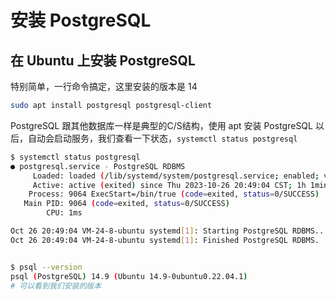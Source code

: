 # 安装 PostgreSQL

## 在 Ubuntu 上安装 PostgreSQL

特别简单，一行命令搞定，这里安装的版本是 14

```bash
sudo apt install postgresql postgresql-client
```

PostgreSQL 跟其他数据库一样是典型的C/S结构，使用 apt 安装 PostgreSQL 以后，自动会启动服务，我们查看一下状态，`systemctl status postgresql`

```bash
$ systemctl status postgresql
● postgresql.service - PostgreSQL RDBMS
     Loaded: loaded (/lib/systemd/system/postgresql.service; enabled; vendor preset: enabled)
     Active: active (exited) since Thu 2023-10-26 20:49:04 CST; 1h 1min ago
    Process: 9064 ExecStart=/bin/true (code=exited, status=0/SUCCESS)
   Main PID: 9064 (code=exited, status=0/SUCCESS)
        CPU: 1ms

Oct 26 20:49:04 VM-24-8-ubuntu systemd[1]: Starting PostgreSQL RDBMS...
Oct 26 20:49:04 VM-24-8-ubuntu systemd[1]: Finished PostgreSQL RDBMS.


$ psql --version
psql (PostgreSQL) 14.9 (Ubuntu 14.9-0ubuntu0.22.04.1)
# 可以看到我们安装的版本

```
